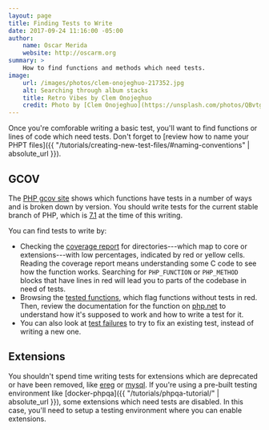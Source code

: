 ```yaml
---
layout: page
title: Finding Tests to Write
date: 2017-09-24 11:16:00 -05:00
author:
    name: Oscar Merida
    website: http://oscarm.org
summary: >
    How to find functions and methods which need tests.
image:
    url: /images/photos/clem-onojeghuo-217352.jpg
    alt: Searching through album stacks
    title: Retro Vibes by Clem Onojeghuo
    credit: Photo by [Clem Onojeghuo](https://unsplash.com/photos/QBvtgLdmTbQ).
---
```


Once you're comforable writing a basic test, you'll want to find functions or lines of code which need tests. Don't forget to [review how to name your PHPT files]({{ "/tutorials/creating-new-test-files/#naming-conventions" | absolute_url }}).

## GCOV

The [PHP gcov site](http://gcov.php.net) shows which functions have tests in a number of ways and is broken down by version. You should write tests for the current stable branch of PHP, which is [7.1](http://gcov.php.net/viewer.php?version=PHP_7_1) at the time of this writing.

You can find tests to write by:

* Checking the [coverage report](http://gcov.php.net/PHP_7_1/lcov_html/) for directories---which map to core or extensions---with low percentages, indicated by red or yellow cells. Reading the coverage report means understanding some C code to see how the function works. Searching for `PHP_FUNCTION` or `PHP_METHOD` blocks that have lines in red will lead you to parts of the codebase in need of tests.
* Browsing the [tested functions](http://gcov.php.net/viewer.php?version=PHP_7_1&func=tested_functions), which flag functions without tests in red. Then, review the documentation for the function on [php.net](https://php.net) to understand how it's supposed to work and how to write a test for it.
* You can also look at [test failures](http://gcov.php.net/viewer.php?version=PHP_7_1&func=tests) to try to fix an existing test, instead of writing a new one.

## Extensions

You shouldn't spend time writing tests for extensions which are deprecated or have been removed, like [ereg](https://php.net/ereg) or [mysql](https://php.net/manual/en/intro.mysql.php). If you're using a pre-built testing environment like [docker-phpqa]({{ "/tutorials/phpqa-tutorial/" | absolute_url }}), some extensions which need tests are disabled. In this case, you'll need to setup a testing environment where you can enable extensions.

